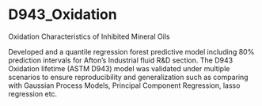 # D943_Oxidation
Oxidation Characteristics of Inhibited Mineral Oils

Developed and a quantile regression forest predictive model including 80% prediction intervals for Afton’s Industrial fluid R&D section. The D943 Oxidation lifetime (ASTM D943) model was validated under multiple scenarios to ensure reproducibility and generalization such as comparing with Gaussian Process Models, Principal Component Regression, lasso regression etc.
